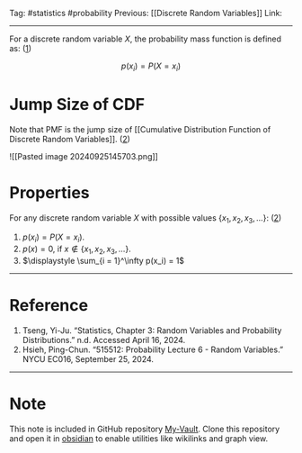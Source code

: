 Tag: #statistics #probability 
Previous: [[Discrete Random Variables]]
Link: 

---

For a discrete random variable $X$, the probability mass function is defined as: (<u>1</u>)

$$p(x_i) = P(X = x_i)$$

# Jump Size of CDF

Note that PMF is the jump size of [[Cumulative Distribution Function of Discrete Random Variables]]. (<u>2</u>)

![[Pasted image 20240925145703.png]]

# Properties

For any discrete random variable $X$ with possible values $\{x_1, x_2, x_3, \dots\}$: (<u>2</u>)

1. $p(x_i) = P(X = x_i)$.
2. $p(x) = 0 \text{, if } x \notin \{x_1, x_2, x_3, \dots\}$.
3. $\displaystyle \sum_{i = 1}^\infty p(x_i) = 1$

---

# Reference

1. Tseng, Yi-Ju. “Statistics, Chapter 3: Random Variables and Probability Distributions.” n.d. Accessed April 16, 2024.
2. Hsieh, Ping-Chun. “515512: Probability Lecture 6 - Random Variables.” NYCU EC016, September 25, 2024.

---

# Note

This note is included in GitHub repository [My-Vault](https://github.com/LittleD3092/My-Vault.git). Clone this repository and open it in [obsidian](https://obsidian.md/) to enable utilities like wikilinks and graph view.
